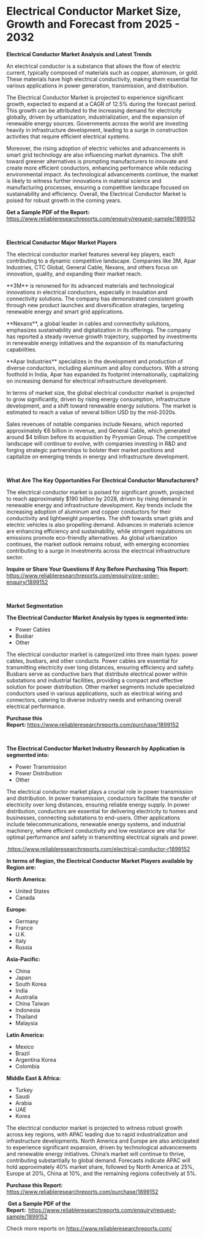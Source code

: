 <p><h1>Electrical Conductor Market Size, Growth and Forecast from 2025 - 2032</h1></p><p><strong>Electrical Conductor Market Analysis and Latest Trends</strong></p>
<p><p>An electrical conductor is a substance that allows the flow of electric current, typically composed of materials such as copper, aluminum, or gold. These materials have high electrical conductivity, making them essential for various applications in power generation, transmission, and distribution.</p><p>The Electrical Conductor Market is projected to experience significant growth, expected to expand at a CAGR of 12.5% during the forecast period. This growth can be attributed to the increasing demand for electricity globally, driven by urbanization, industrialization, and the expansion of renewable energy sources. Governments across the world are investing heavily in infrastructure development, leading to a surge in construction activities that require efficient electrical systems.</p><p>Moreover, the rising adoption of electric vehicles and advancements in smart grid technology are also influencing market dynamics. The shift toward greener alternatives is prompting manufacturers to innovate and create more efficient conductors, enhancing performance while reducing environmental impact. As technological advancements continue, the market is likely to witness further innovations in material science and manufacturing processes, ensuring a competitive landscape focused on sustainability and efficiency. Overall, the Electrical Conductor Market is poised for robust growth in the coming years.</p></p>
<p><strong>Get a Sample PDF of the Report:&nbsp;</strong> <a href="https://www.reliableresearchreports.com/enquiry/request-sample/1899152?utm_campaign=3053&utm_medium=2&utm_source=Github&utm_content=ia&utm_term=06042025&utm_id=electrical-conductor">https://www.reliableresearchreports.com/enquiry/request-sample/1899152</a></p>
<p>&nbsp;</p>
<p><strong>Electrical Conductor Major Market Players</strong></p>
<p><p>The electrical conductor market features several key players, each contributing to a dynamic competitive landscape. Companies like 3M, Apar Industries, CTC Global, General Cable, Nexans, and others focus on innovation, quality, and expanding their market reach.</p><p>**3M** is renowned for its advanced materials and technological innovations in electrical conductors, especially in insulation and connectivity solutions. The company has demonstrated consistent growth through new product launches and diversification strategies, targeting renewable energy and smart grid applications.</p><p>**Nexans**, a global leader in cables and connectivity solutions, emphasizes sustainability and digitalization in its offerings. The company has reported a steady revenue growth trajectory, supported by investments in renewable energy initiatives and the expansion of its manufacturing capabilities.</p><p>**Apar Industries** specializes in the development and production of diverse conductors, including aluminum and alloy conductors. With a strong foothold in India, Apar has expanded its footprint internationally, capitalizing on increasing demand for electrical infrastructure development.</p><p>In terms of market size, the global electrical conductor market is projected to grow significantly, driven by rising energy consumption, infrastructure development, and a shift toward renewable energy solutions. The market is estimated to reach a value of several billion USD by the mid-2020s.</p><p>Sales revenues of notable companies include Nexans, which reported approximately €6 billion in revenue, and General Cable, which generated around $4 billion before its acquisition by Prysmian Group. The competitive landscape will continue to evolve, with companies investing in R&D and forging strategic partnerships to bolster their market positions and capitalize on emerging trends in energy and infrastructure development.</p></p>
<p>&nbsp;</p>
<p><strong>What Are The Key Opportunities For Electrical Conductor Manufacturers?</strong></p>
<p><p>The electrical conductor market is poised for significant growth, projected to reach approximately $190 billion by 2028, driven by rising demand in renewable energy and infrastructure development. Key trends include the increasing adoption of aluminum and copper conductors for their conductivity and lightweight properties. The shift towards smart grids and electric vehicles is also propelling demand. Advances in materials science are enhancing efficiency and sustainability, while stringent regulations on emissions promote eco-friendly alternatives. As global urbanization continues, the market outlook remains robust, with emerging economies contributing to a surge in investments across the electrical infrastructure sector.</p></p>
<p><strong>Inquire or Share Your Questions If Any Before Purchasing This Report:</strong> <a href="https://www.reliableresearchreports.com/enquiry/pre-order-enquiry/1899152?utm_campaign=3053&utm_medium=2&utm_source=Github&utm_content=ia&utm_term=06042025&utm_id=electrical-conductor">https://www.reliableresearchreports.com/enquiry/pre-order-enquiry/1899152</a></p>
<p>&nbsp;</p>
<p><strong>Market Segmentation</strong></p>
<p><strong>The Electrical Conductor Market Analysis by types is segmented into:</strong></p>
<p><ul><li>Power Cables</li><li>Busbar</li><li>Other</li></ul></p>
<p><p>The electrical conductor market is categorized into three main types: power cables, busbars, and other conducts. Power cables are essential for transmitting electricity over long distances, ensuring efficiency and safety. Busbars serve as conductive bars that distribute electrical power within substations and industrial facilities, providing a compact and effective solution for power distribution. Other market segments include specialized conductors used in various applications, such as electrical wiring and connectors, catering to diverse industry needs and enhancing overall electrical performance.</p></p>
<p><strong>Purchase this Report:&nbsp;</strong><a href="https://www.reliableresearchreports.com/purchase/1899152?utm_campaign=3053&utm_medium=2&utm_source=Github&utm_content=ia&utm_term=06042025&utm_id=electrical-conductor">https://www.reliableresearchreports.com/purchase/1899152</a></p>
<p>&nbsp;</p>
<p><strong>The Electrical Conductor Market Industry Research by Application is segmented into:</strong></p>
<p><ul><li>Power Transmission</li><li>Power Distribution</li><li>Other</li></ul></p>
<p><p>The electrical conductor market plays a crucial role in power transmission and distribution. In power transmission, conductors facilitate the transfer of electricity over long distances, ensuring reliable energy supply. In power distribution, conductors are essential for delivering electricity to homes and businesses, connecting substations to end-users. Other applications include telecommunications, renewable energy systems, and industrial machinery, where efficient conductivity and low resistance are vital for optimal performance and safety in transmitting electrical signals and power.</p></p>
<p><a href="https://www.reliableresearchreports.com/electrical-conductor-r1899152?utm_campaign=3053&utm_medium=2&utm_source=Github&utm_content=ia&utm_term=06042025&utm_id=electrical-conductor">&nbsp;https://www.reliableresearchreports.com/electrical-conductor-r1899152</a></p>
<p><strong>In terms of Region, the Electrical Conductor Market Players available by Region are:</strong></p>
<p>
    <p> <strong> North America: </strong>
        <ul>
            <li>United States</li>
            <li>Canada</li>
        </ul>
        </p> 
    <p> <strong> Europe: </strong>
        <ul>
            <li>Germany</li>
            <li>France</li>
            <li>U.K.</li>
            <li>Italy</li>
            <li>Russia</li>
        </ul>
        </p> 
    <p> <strong> Asia-Pacific: </strong>
        <ul>
            <li>China</li>
            <li>Japan</li>
            <li>South Korea</li>
            <li>India</li>
            <li>Australia</li>
            <li>China Taiwan</li>
            <li>Indonesia</li>
            <li>Thailand</li>
            <li>Malaysia</li>
        </ul>
        </p> 
    <p> <strong> Latin America: </strong>
        <ul>
            <li>Mexico</li>
            <li>Brazil</li>
            <li>Argentina Korea</li>
            <li>Colombia</li>
        </ul>
        </p> 
    <p> <strong> Middle East & Africa: </strong>
        <ul>
            <li>Turkey</li>
            <li>Saudi</li>
            <li>Arabia</li>
            <li>UAE</li>
            <li>Korea</li>
        </ul>
    </p>
    </p>
<p><p>The electrical conductor market is projected to witness robust growth across key regions, with APAC leading due to rapid industrialization and infrastructure developments. North America and Europe are also anticipated to experience significant expansion, driven by technological advancements and renewable energy initiatives. China’s market will continue to thrive, contributing substantially to global demand. Forecasts indicate APAC will hold approximately 40% market share, followed by North America at 25%, Europe at 20%, China at 10%, and the remaining regions collectively at 5%.</p></p>
<p><strong>Purchase this Report: </strong><a href="https://www.reliableresearchreports.com/purchase/1899152?utm_campaign=3053&utm_medium=2&utm_source=Github&utm_content=ia&utm_term=06042025&utm_id=electrical-conductor">https://www.reliableresearchreports.com/purchase/1899152</a></p>
<p>&nbsp;<strong>Get a Sample PDF of the Report:&nbsp;&nbsp;</strong><a href="https://www.reliableresearchreports.com/enquiry/request-sample/1899152?utm_campaign=3053&utm_medium=2&utm_source=Github&utm_content=ia&utm_term=06042025&utm_id=electrical-conductor">https://www.reliableresearchreports.com/enquiry/request-sample/1899152</a></p>
<p><strong></strong></p>
<p>Check more reports on <a href="https://www.reliableresearchreports.com/?utm_campaign=3053&utm_medium=2&utm_source=Github&utm_content=ia&utm_term=06042025&utm_id=electrical-conductor">https://www.reliableresearchreports.com/</a></p>